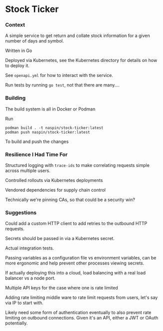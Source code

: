 # Stock Ticker

### Context

A simple service to get return and collate stock information for a given number of days and symbol.

Written in Go

Deployed via Kubernetes, see the Kubernetes directory for details on how to deploy it.

See `openapi.yml` for how to interact with the service.

Run tests by running `go test`, not that there are many....

### Building

The build system is all in Docker or Podman

Run

```
podman build . -t naspin/stock-ticker:latest
podman push naspin/stock-ticker:latest
```

To build and push the changes


### Resilience I Had Time For

Structured logging with `trace-ids` to make correlating requests simple across multiple users.

Controlled rollouts via Kubernetes deployments

Vendored dependencies for supply chain control

Technically we're pinning CAs, so that could be a security win?

### Suggestions

Could add a custom HTTP client to add retries to the outbound HTTP requests.

Secrets should be passed in via a Kubernetes secret.

Actual integration tests.

Passing variables as a configuration file vs environment variables, can be more ergonomic and help prevent other processes viewing secrets.

If actually deploying this into a cloud, load balancing with a real load balancer vs a node port.

Multiple API keys for the case where one is rate limited

Adding rate limiting middle ware to rate limit requests from users, let's say via IP to start with.

Likely need some form of authentication eventually to also prevent rate limiting on outbound connections. Given it's an API, either a JWT or OAuth potentially.

